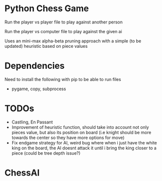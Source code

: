 # Python Chess Game 

Run the player vs player file to play against another person

Run the player vs computer file to play against the given ai

Uses an mini-max alpha-beta pruning approach with a simple (to be updated) heuristic based on piece values

# Dependencies

Need to install the following with pip to be able to run files

- pygame, copy, subprocess

# TODOs

- Castling, En Passant
- Improvement of heuristic function, should take into account not only pieces value, but also its position on board (i.e knight should be more towards the center so they have more options for move)
- Fix endgame strategy for AI, weird bug where when i just have the white king on the board, the AI doesnt attack it until i bring the king closer to a piece (could be tree depth issue?)
# ChessAI
